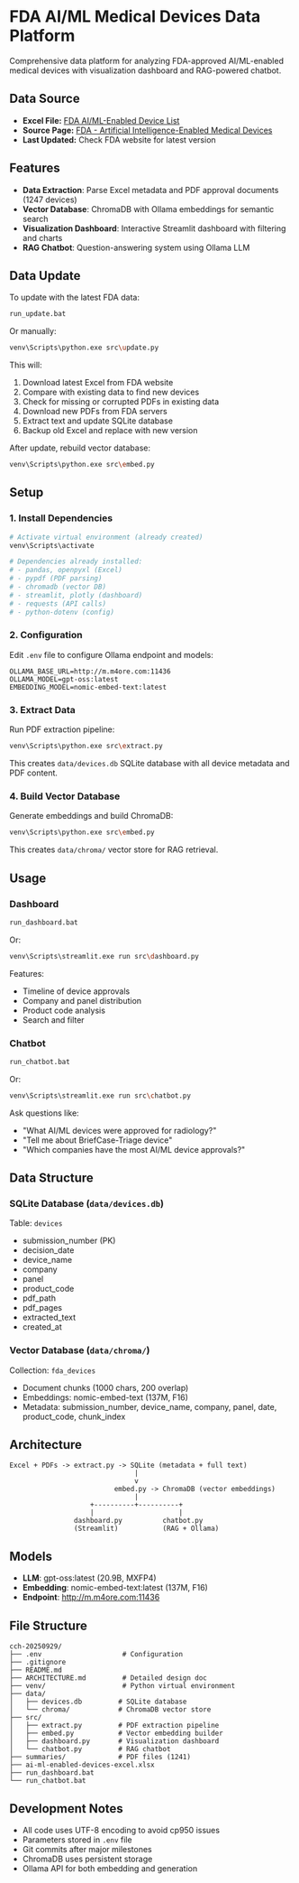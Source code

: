 # FDA AI/ML Medical Devices Data Platform

Comprehensive data platform for analyzing FDA-approved AI/ML-enabled medical devices with visualization dashboard and RAG-powered chatbot.

## Data Source

- **Excel File:** [FDA AI/ML-Enabled Device List](https://www.fda.gov/media/178540/download?attachment)
- **Source Page:** [FDA - Artificial Intelligence-Enabled Medical Devices](https://www.fda.gov/medical-devices/software-medical-device-samd/artificial-intelligence-enabled-medical-devices)
- **Last Updated:** Check FDA website for latest version

## Features

- **Data Extraction**: Parse Excel metadata and PDF approval documents (1247 devices)
- **Vector Database**: ChromaDB with Ollama embeddings for semantic search
- **Visualization Dashboard**: Interactive Streamlit dashboard with filtering and charts
- **RAG Chatbot**: Question-answering system using Ollama LLM

## Data Update

To update with the latest FDA data:

```bash
run_update.bat
```

Or manually:

```bash
venv\Scripts\python.exe src\update.py
```

This will:
1. Download latest Excel from FDA website
2. Compare with existing data to find new devices
3. Check for missing or corrupted PDFs in existing data
4. Download new PDFs from FDA servers
5. Extract text and update SQLite database
6. Backup old Excel and replace with new version

After update, rebuild vector database:

```bash
venv\Scripts\python.exe src\embed.py
```

## Setup

### 1. Install Dependencies

```bash
# Activate virtual environment (already created)
venv\Scripts\activate

# Dependencies already installed:
# - pandas, openpyxl (Excel)
# - pypdf (PDF parsing)
# - chromadb (vector DB)
# - streamlit, plotly (dashboard)
# - requests (API calls)
# - python-dotenv (config)
```

### 2. Configuration

Edit `.env` file to configure Ollama endpoint and models:

```env
OLLAMA_BASE_URL=http://m.m4ore.com:11436
OLLAMA_MODEL=gpt-oss:latest
EMBEDDING_MODEL=nomic-embed-text:latest
```

### 3. Extract Data

Run PDF extraction pipeline:

```bash
venv\Scripts\python.exe src\extract.py
```

This creates `data/devices.db` SQLite database with all device metadata and PDF content.

### 4. Build Vector Database

Generate embeddings and build ChromaDB:

```bash
venv\Scripts\python.exe src\embed.py
```

This creates `data/chroma/` vector store for RAG retrieval.

## Usage

### Dashboard

```bash
run_dashboard.bat
```

Or:

```bash
venv\Scripts\streamlit.exe run src\dashboard.py
```

Features:
- Timeline of device approvals
- Company and panel distribution
- Product code analysis
- Search and filter

### Chatbot

```bash
run_chatbot.bat
```

Or:

```bash
venv\Scripts\streamlit.exe run src\chatbot.py
```

Ask questions like:
- "What AI/ML devices were approved for radiology?"
- "Tell me about BriefCase-Triage device"
- "Which companies have the most AI/ML device approvals?"

## Data Structure

### SQLite Database (`data/devices.db`)

Table: `devices`
- submission_number (PK)
- decision_date
- device_name
- company
- panel
- product_code
- pdf_path
- pdf_pages
- extracted_text
- created_at

### Vector Database (`data/chroma/`)

Collection: `fda_devices`
- Document chunks (1000 chars, 200 overlap)
- Embeddings: nomic-embed-text (137M, F16)
- Metadata: submission_number, device_name, company, panel, date, product_code, chunk_index

## Architecture

```
Excel + PDFs -> extract.py -> SQLite (metadata + full text)
                               |
                               v
                          embed.py -> ChromaDB (vector embeddings)
                               |
                    +----------+----------+
                    |                     |
                dashboard.py          chatbot.py
                (Streamlit)           (RAG + Ollama)
```

## Models

- **LLM**: gpt-oss:latest (20.9B, MXFP4)
- **Embedding**: nomic-embed-text:latest (137M, F16)
- **Endpoint**: http://m.m4ore.com:11436

## File Structure

```
cch-20250929/
├── .env                    # Configuration
├── .gitignore
├── README.md
├── ARCHITECTURE.md         # Detailed design doc
├── venv/                   # Python virtual environment
├── data/
│   ├── devices.db         # SQLite database
│   └── chroma/            # ChromaDB vector store
├── src/
│   ├── extract.py         # PDF extraction pipeline
│   ├── embed.py           # Vector embedding builder
│   ├── dashboard.py       # Visualization dashboard
│   └── chatbot.py         # RAG chatbot
├── summaries/             # PDF files (1241)
├── ai-ml-enabled-devices-excel.xlsx
├── run_dashboard.bat
└── run_chatbot.bat
```

## Development Notes

- All code uses UTF-8 encoding to avoid cp950 issues
- Parameters stored in `.env` file
- Git commits after major milestones
- ChromaDB uses persistent storage
- Ollama API for both embedding and generation
